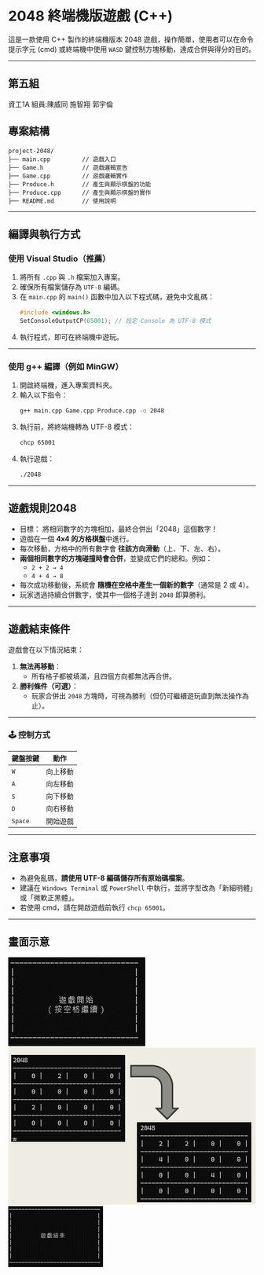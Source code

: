 # 2048 終端機版遊戲 (C++)

這是一款使用 C++ 製作的終端機版本 2048 遊戲，操作簡單，使用者可以在命令提示字元 (cmd) 或終端機中使用 `WASD` 鍵控制方塊移動，達成合併與得分的目的。

---

## 第五組
資工1A
組員:陳威同
     施智翔
     郭宇倫

## 專案結構

```
project-2048/
├── main.cpp         // 遊戲入口
├── Game.h           // 遊戲邏輯宣告
├── Game.cpp         // 遊戲邏輯實作
├── Produce.h        // 產生與顯示棋盤的功能
├── Produce.cpp      // 產生與顯示棋盤的實作
├── README.md        // 使用說明
```

---

## 編譯與執行方式

### 使用 Visual Studio（推薦）

1. 將所有 `.cpp` 與 `.h` 檔案加入專案。
2. 確保所有檔案儲存為 `UTF-8` 編碼。
3. 在 `main.cpp` 的 `main()` 函數中加入以下程式碼，避免中文亂碼：
   ```cpp
   #include <windows.h>
   SetConsoleOutputCP(65001); // 設定 Console 為 UTF-8 模式
   ```
4. 執行程式，即可在終端機中遊玩。

---

### 使用 g++ 編譯（例如 MinGW）

1. 開啟終端機，進入專案資料夾。
2. 輸入以下指令：
   ```bash
   g++ main.cpp Game.cpp Produce.cpp -o 2048
   ```
3. 執行前，將終端機轉為 UTF-8 模式：
   ```bash
   chcp 65001
   ```
4. 執行遊戲：
   ```bash
   ./2048
   ```

---

## 遊戲規則2048

- 目標：
將相同數字的方塊相加，最終合併出「2048」這個數字！
- 遊戲在一個 **4x4 的方格棋盤**中進行。
- 每次移動，方格中的所有數字會 **往該方向滑動**（上、下、左、右）。
- **兩個相同數字的方塊碰撞時會合併**，並變成它們的總和。例如：
  - `2 + 2 → 4`
  - `4 + 4 → 8`
- 每次成功移動後，系統會 **隨機在空格中產生一個新的數字**（通常是 2 或 4）。
- 玩家透過持續合併數字，使其中一個格子達到 `2048` 即算勝利。

---

## 遊戲結束條件

遊戲會在以下情況結束：

1. **無法再移動**：
   - 所有格子都被填滿，且四個方向都無法再合併。
2. **勝利條件（可選）**：
   - 玩家合併出 `2048` 方塊時，可視為勝利（但仍可繼續遊玩直到無法操作為止）。

---

### 🕹️ 控制方式

| 鍵盤按鍵 | 動作     |
|----------|----------|
| `W`      | 向上移動 |
| `A`      | 向左移動 |
| `S`      | 向下移動 |
| `D`      | 向右移動 |
| `Space`  | 開始遊戲 |

---

## 注意事項

- 為避免亂碼，**請使用 UTF-8 編碼儲存所有原始碼檔案**。
- 建議在 `Windows Terminal` 或 `PowerShell` 中執行，並將字型改為「新細明體」或「微軟正黑體」。
- 若使用 cmd，請在開啟遊戲前執行 `chcp 65001`。

---

## 畫面示意

![圖片](/圖片1.png)
![圖片](/圖片2.png)
![圖片](/圖片3.png)
